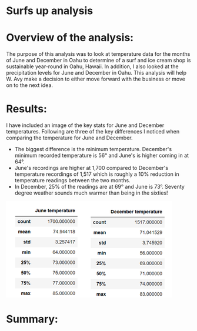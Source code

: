 # Surfs up analysis

# Overview of the analysis:

The purpose of this analysis was to look at temperature data for the months of June and December in Oahu to determine of a surf and ice cream shop is sustainable year-round in Oahu, Hawaii.  In addition, I also looked at the precipitation levels for June and December in Oahu.  This analysis will help W. Avy make a decision to either move forward with the business or move on to the next idea.

# Results:

I have included an image of the key stats for June and December temperatures.  Following are three of the key differences I noticed when comparing the temperature for June and December.

- The biggest difference is the minimum temperature.  December's minimum recorded temperature is 56° and June's is higher coming in at 64°.
- June's recordings are higher at 1,700 compared to December's temperature recordings of 1,517 which is roughly a 10% reduction in temperature readings between the two months.
- In December, 25% of the readings are at 69° and June is 73°.  Seventy degree weather sounds much warmer than being in the sixties!  

![](/Temperature_Image.png)

# Summary:
